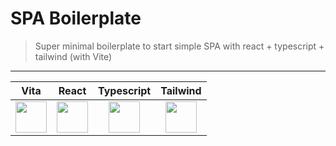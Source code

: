 # SPA Boilerplate 
> Super minimal boilerplate to start simple SPA with react + typescript + tailwind (with Vite)

---

| Vita | React | Typescript | Tailwind |
| :---: | :---: | :---: | :---: |
| <img src="https://github.com/user-attachments/assets/60e07c0e-f0c6-43fb-8749-8acbc35ad9f3" width="50"/> | <img src="https://github.com/user-attachments/assets/b321f4ca-dfbe-4c53-9b32-555726ca2111" width="50"/> | <img src="https://github.com/user-attachments/assets/7394a858-29ae-432a-9035-2756d71868f5" width="50"/> | <img src="https://github.com/user-attachments/assets/6fec269c-07e2-40e1-b2d3-dc5af8355bbf" width="50"/> |
